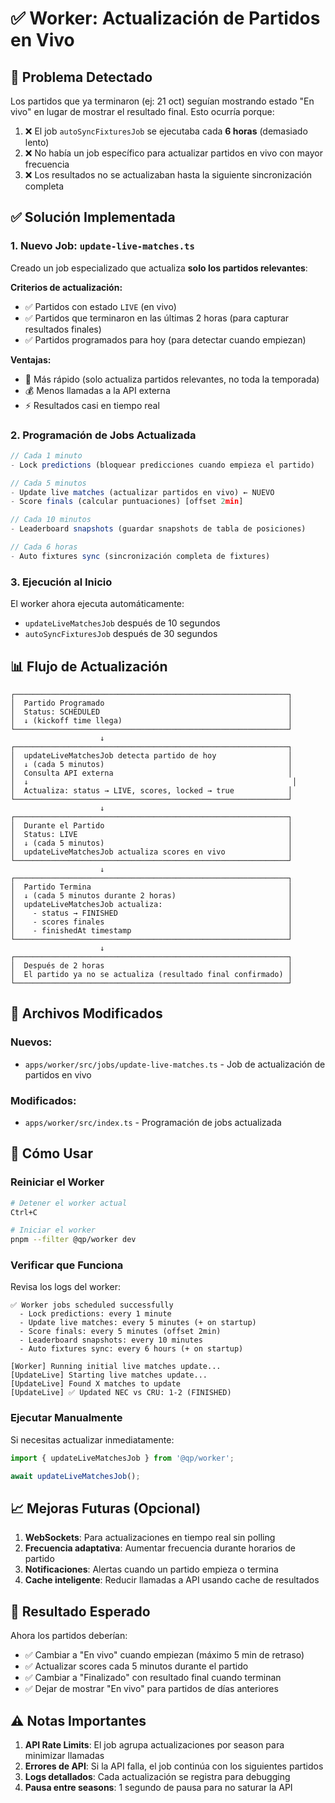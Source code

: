 # ✅ Worker: Actualización de Partidos en Vivo

## 🐛 Problema Detectado

Los partidos que ya terminaron (ej: 21 oct) seguían mostrando estado "En vivo" en lugar de mostrar el resultado final. Esto ocurría porque:

1. ❌ El job `autoSyncFixturesJob` se ejecutaba cada **6 horas** (demasiado lento)
2. ❌ No había un job específico para actualizar partidos en vivo con mayor frecuencia
3. ❌ Los resultados no se actualizaban hasta la siguiente sincronización completa

## ✅ Solución Implementada

### 1. Nuevo Job: `update-live-matches.ts`

Creado un job especializado que actualiza **solo los partidos relevantes**:

**Criterios de actualización:**
- ✅ Partidos con estado `LIVE` (en vivo)
- ✅ Partidos que terminaron en las últimas 2 horas (para capturar resultados finales)
- ✅ Partidos programados para hoy (para detectar cuando empiezan)

**Ventajas:**
- 🚀 Más rápido (solo actualiza partidos relevantes, no toda la temporada)
- 💰 Menos llamadas a la API externa
- ⚡ Resultados casi en tiempo real

### 2. Programación de Jobs Actualizada

```typescript
// Cada 1 minuto
- Lock predictions (bloquear predicciones cuando empieza el partido)

// Cada 5 minutos
- Update live matches (actualizar partidos en vivo) ← NUEVO
- Score finals (calcular puntuaciones) [offset 2min]

// Cada 10 minutos
- Leaderboard snapshots (guardar snapshots de tabla de posiciones)

// Cada 6 horas
- Auto fixtures sync (sincronización completa de fixtures)
```

### 3. Ejecución al Inicio

El worker ahora ejecuta automáticamente:
- `updateLiveMatchesJob` después de 10 segundos
- `autoSyncFixturesJob` después de 30 segundos

## 📊 Flujo de Actualización

```
┌─────────────────────────────────────────────────────────────┐
│  Partido Programado                                         │
│  Status: SCHEDULED                                          │
│  ↓ (kickoff time llega)                                     │
└─────────────────────────────────────────────────────────────┘
                    ↓
┌─────────────────────────────────────────────────────────────┐
│  updateLiveMatchesJob detecta partido de hoy                │
│  ↓ (cada 5 minutos)                                         │
│  Consulta API externa                                       │
│  ↓                                                           │
│  Actualiza: status → LIVE, scores, locked → true            │
└─────────────────────────────────────────────────────────────┘
                    ↓
┌─────────────────────────────────────────────────────────────┐
│  Durante el Partido                                         │
│  Status: LIVE                                               │
│  ↓ (cada 5 minutos)                                         │
│  updateLiveMatchesJob actualiza scores en vivo              │
└─────────────────────────────────────────────────────────────┘
                    ↓
┌─────────────────────────────────────────────────────────────┐
│  Partido Termina                                            │
│  ↓ (cada 5 minutos durante 2 horas)                         │
│  updateLiveMatchesJob actualiza:                            │
│    - status → FINISHED                                      │
│    - scores finales                                         │
│    - finishedAt timestamp                                   │
└─────────────────────────────────────────────────────────────┘
                    ↓
┌─────────────────────────────────────────────────────────────┐
│  Después de 2 horas                                         │
│  El partido ya no se actualiza (resultado final confirmado) │
└─────────────────────────────────────────────────────────────┘
```

## 🔧 Archivos Modificados

### Nuevos:
- `apps/worker/src/jobs/update-live-matches.ts` - Job de actualización de partidos en vivo

### Modificados:
- `apps/worker/src/index.ts` - Programación de jobs actualizada

## 🚀 Cómo Usar

### Reiniciar el Worker

```bash
# Detener el worker actual
Ctrl+C

# Iniciar el worker
pnpm --filter @qp/worker dev
```

### Verificar que Funciona

Revisa los logs del worker:

```
✅ Worker jobs scheduled successfully
  - Lock predictions: every 1 minute
  - Update live matches: every 5 minutes (+ on startup)
  - Score finals: every 5 minutes (offset 2min)
  - Leaderboard snapshots: every 10 minutes
  - Auto fixtures sync: every 6 hours (+ on startup)

[Worker] Running initial live matches update...
[UpdateLive] Starting live matches update...
[UpdateLive] Found X matches to update
[UpdateLive] ✅ Updated NEC vs CRU: 1-2 (FINISHED)
```

### Ejecutar Manualmente

Si necesitas actualizar inmediatamente:

```typescript
import { updateLiveMatchesJob } from '@qp/worker';

await updateLiveMatchesJob();
```

## 📈 Mejoras Futuras (Opcional)

1. **WebSockets**: Para actualizaciones en tiempo real sin polling
2. **Frecuencia adaptativa**: Aumentar frecuencia durante horarios de partido
3. **Notificaciones**: Alertas cuando un partido empieza o termina
4. **Cache inteligente**: Reducir llamadas a API usando cache de resultados

## 🎯 Resultado Esperado

Ahora los partidos deberían:
- ✅ Cambiar a "En vivo" cuando empiezan (máximo 5 min de retraso)
- ✅ Actualizar scores cada 5 minutos durante el partido
- ✅ Cambiar a "Finalizado" con resultado final cuando terminan
- ✅ Dejar de mostrar "En vivo" para partidos de días anteriores

## ⚠️ Notas Importantes

1. **API Rate Limits**: El job agrupa actualizaciones por season para minimizar llamadas
2. **Errores de API**: Si la API falla, el job continúa con los siguientes partidos
3. **Logs detallados**: Cada actualización se registra para debugging
4. **Pausa entre seasons**: 1 segundo de pausa para no saturar la API
